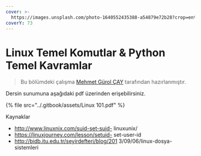 ```yaml
---
cover: >-
  https://images.unsplash.com/photo-1640552435388-a54879e72b28?crop=entropy&cs=tinysrgb&fm=jpg&ixid=MnwxOTcwMjR8MHwxfHNlYXJjaHw3fHxsaW51eHxlbnwwfHx8fDE2Nzg5ODYyMjg&ixlib=rb-4.0.3&q=80
coverY: 73
---
```


# Linux Temel Komutlar & Python Temel Kavramlar

> Bu bölümdeki çalışma [Mehmet Gürol ÇAY](https://github.com/gurolcay) tarafından hazırlanmıştır.

Dersin sunumuna aşağıdaki pdf üzerinden erişebilirsiniz.

{% file src="../.gitbook/assets/Linux 101.pdf" %}

Kaynaklar

* http://www.linuxnix.com/suid-set-suid- linuxunix/
* https://linuxjourney.com/lesson/setuid- set-user-id
* http://bidb.itu.edu.tr/seyirdefteri/blog/201 3/09/06/linux-dosya-sistemleri
